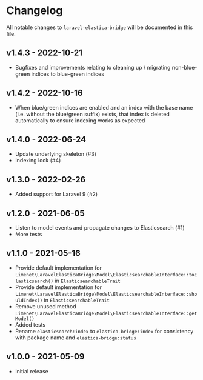# Changelog

All notable changes to `laravel-elastica-bridge` will be documented in this file.

## v1.4.3 - 2022-10-21

- Bugfixes and improvements relating to cleaning up / migrating non-blue-green indices to blue-green indices

## v1.4.2 - 2022-10-16

- When blue/green indices are enabled and an index with the base name (i.e. without the blue/green suffix) exists, that index is deleted automatically to ensure indexing works as expected

## v1.4.0 - 2022-06-24

- Update underlying skeleton (#3)
- Indexing lock (#4)

## v1.3.0 - 2022-02-26

- Added support for Laravel 9 (#2)

## v1.2.0 - 2021-06-05

- Listen to model events and propagate changes to Elasticsearch (#1)
- More tests

## v1.1.0 - 2021-05-16

- Provide default implementation for `Limenet\LaravelElasticaBridge\Model\ElasticsearchableInterface::toElasticsearch()` in `ElasticsearchableTrait`
- Provide default implementation for `Limenet\LaravelElasticaBridge\Model\ElasticsearchableInterface::shouldIndex()` in `ElasticsearchableTrait`
- Remove unused method `Limenet\LaravelElasticaBridge\Model\ElasticsearchableInterface::getModel()`
- Added tests
- Rename `elasticsearch:index` to  `elastica-bridge:index` for consistency with package name and  `elastica-bridge:status`

## v1.0.0 - 2021-05-09

- Initial release
